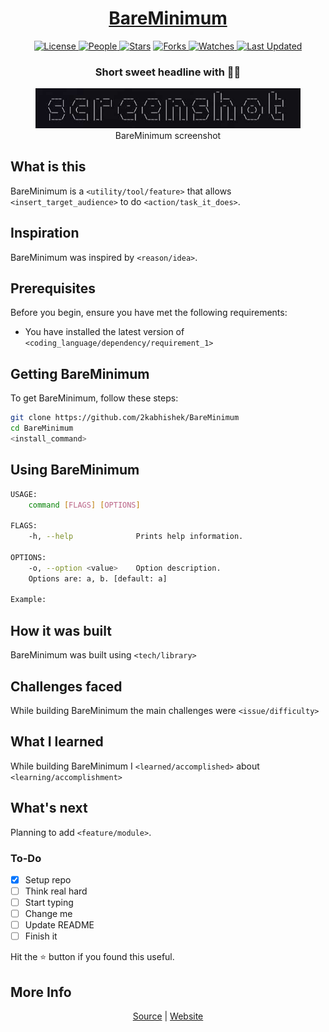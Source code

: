 <div align = "center">

<h1><a href="https://2kabhishek.github.io/BareMinimum">BareMinimum</a></h1>

<a href="https://github.com/2KAbhishek/BareMinimum/blob/main/LICENSE">
<img alt="License" src="https://img.shields.io/github/license/2kabhishek/BareMinimum?style=flat&color=eee&label="> </a>

<a href="https://github.com/2KAbhishek/BareMinimum/graphs/contributors">
<img alt="People" src="https://img.shields.io/github/contributors/2kabhishek/BareMinimum?style=flat&color=e06c75&label=People"> </a>

<a href="https://github.com/2KAbhishek/BareMinimum/stargazers">
<img alt="Stars" src="https://img.shields.io/github/stars/2kabhishek/BareMinimum?style=flat&color=98c379&label=Stars"></a>

<a href="https://github.com/2KAbhishek/BareMinimum/network/members">
<img alt="Forks" src="https://img.shields.io/github/forks/2kabhishek/BareMinimum?style=flat&color=66a8e0&label=Forks"> </a>

<a href="https://github.com/2KAbhishek/BareMinimum/watchers">
<img alt="Watches" src="https://img.shields.io/github/watchers/2kabhishek/BareMinimum?style=flat&color=f5d08b&label=Watches"> </a>

<a href="https://github.com/2KAbhishek/BareMinimum/pulse">
<img alt="Last Updated" src="https://img.shields.io/github/last-commit/2kabhishek/BareMinimum?style=flat&color=fabaf2&label="> </a>

<h3>Short sweet headline with 🎇🎉</h3>

<figure>
  <img src= "images/screenshot.png" alt="BareMinimum Demo">
  <br/>
  <figcaption>BareMinimum screenshot</figcaption>
</figure>

</div>

## What is this

BareMinimum is a `<utility/tool/feature>` that allows `<insert_target_audience>` to do `<action/task_it_does>`.

## Inspiration

BareMinimum was inspired by `<reason/idea>`.

## Prerequisites

Before you begin, ensure you have met the following requirements:

- You have installed the latest version of `<coding_language/dependency/requirement_1>`

## Getting BareMinimum

To get BareMinimum, follow these steps:

```bash
git clone https://github.com/2kabhishek/BareMinimum
cd BareMinimum
<install_command>
```

## Using BareMinimum

```bash
USAGE:
    command [FLAGS] [OPTIONS]

FLAGS:
    -h, --help              Prints help information.

OPTIONS:
    -o, --option <value>    Option description.
    Options are: a, b. [default: a]

Example:


```

## How it was built

BareMinimum was built using `<tech/library>`

## Challenges faced

While building BareMinimum the main challenges were `<issue/difficulty>`

## What I learned

While building BareMinimum I `<learned/accomplished>` about `<learning/accomplishment>`

## What's next

Planning to add `<feature/module>`.

### To-Do

- [x] Setup repo
- [ ] Think real hard
- [ ] Start typing
- [ ] Change me
- [ ] Update README
- [ ] Finish it

Hit the ⭐ button if you found this useful.

## More Info

<div align="center">

<a href="https://github.com/2KAbhishek/BareMinimum">Source</a> | <a href="https://2kabhishek.github.io/BareMinimum">Website</a>

</div>
